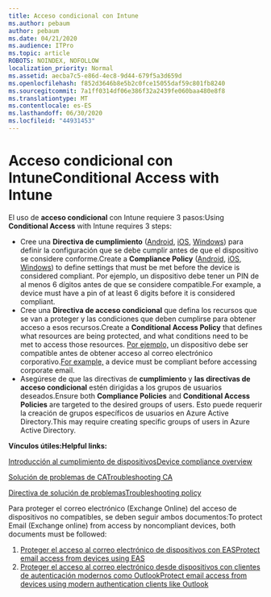 ```yaml
---
title: Acceso condicional con Intune
ms.author: pebaum
author: pebaum
ms.date: 04/21/2020
ms.audience: ITPro
ms.topic: article
ROBOTS: NOINDEX, NOFOLLOW
localization_priority: Normal
ms.assetid: aecba7c5-e86d-4ec8-9d44-679f5a3d659d
ms.openlocfilehash: f852d3646b8e5b2c0fce15055daf59c801fb8240
ms.sourcegitcommit: 7a1ff0314df06e386f32a2439fe060baa480e8f8
ms.translationtype: MT
ms.contentlocale: es-ES
ms.lasthandoff: 06/30/2020
ms.locfileid: "44931453"
---
```

# <a name="conditional-access-with-intune"></a><span data-ttu-id="4ff9f-102">Acceso condicional con Intune</span><span class="sxs-lookup"><span data-stu-id="4ff9f-102">Conditional Access with Intune</span></span>

<span data-ttu-id="4ff9f-103">El uso de **acceso condicional** con Intune requiere 3 pasos:</span><span class="sxs-lookup"><span data-stu-id="4ff9f-103">Using  **Conditional Access**  with Intune requires 3 steps:</span></span>

- <span data-ttu-id="4ff9f-104">Cree una **Directiva de cumplimiento** ([Android](https://docs.microsoft.com/intune/compliance-policy-create-android), [iOS](https://docs.microsoft.com/intune/compliance-policy-create-ios), [Windows](https://docs.microsoft.com//intune/compliance-policy-create-windows)) para definir la configuración que se debe cumplir antes de que el dispositivo se considere conforme.</span><span class="sxs-lookup"><span data-stu-id="4ff9f-104">Create a  **Compliance Policy**  ([Android](https://docs.microsoft.com/intune/compliance-policy-create-android),  [iOS](https://docs.microsoft.com/intune/compliance-policy-create-ios),  [Windows](https://docs.microsoft.com//intune/compliance-policy-create-windows)) to define settings that must be met before the device is considered compliant.</span></span> <span data-ttu-id="4ff9f-105">Por ejemplo, un dispositivo debe tener un PIN de al menos 6 dígitos antes de que se considere compatible.</span><span class="sxs-lookup"><span data-stu-id="4ff9f-105">For example, a device must have a pin of at least 6 digits before it is considered compliant.</span></span>
- <span data-ttu-id="4ff9f-106">Cree una **Directiva de acceso condicional** que defina los recursos que se van a proteger y las condiciones que deben cumplirse para obtener acceso a esos recursos.</span><span class="sxs-lookup"><span data-stu-id="4ff9f-106">Create a **Conditional Access Policy**  that defines what resources are being protected, and what conditions need to be met to access those resources.</span></span>  <span data-ttu-id="4ff9f-107">[Por ejemplo,](https://docs.microsoft.com/intune/tutorial-protect-email-on-unmanaged-devices#create-conditional-access-policies) un dispositivo debe ser compatible antes de obtener acceso al correo electrónico corporativo.</span><span class="sxs-lookup"><span data-stu-id="4ff9f-107">[For example,](https://docs.microsoft.com/intune/tutorial-protect-email-on-unmanaged-devices#create-conditional-access-policies)  a device must be compliant before accessing corporate email.</span></span>
- <span data-ttu-id="4ff9f-108">Asegúrese de que las directivas de **cumplimiento** y **las directivas de acceso condicional** estén dirigidas a los grupos de usuarios deseados.</span><span class="sxs-lookup"><span data-stu-id="4ff9f-108">Ensure both **Compliance Policies**  and  **Conditional Access Policies**  are targeted to the desired groups of users.</span></span> <span data-ttu-id="4ff9f-109">Esto puede requerir la creación de grupos específicos de usuarios en Azure Active Directory.</span><span class="sxs-lookup"><span data-stu-id="4ff9f-109">This may require creating specific groups of users in Azure Active Directory.</span></span>

<span data-ttu-id="4ff9f-110">**Vínculos útiles:**</span><span class="sxs-lookup"><span data-stu-id="4ff9f-110">**Helpful links:**</span></span>

[<span data-ttu-id="4ff9f-111">Introducción al cumplimiento de dispositivos</span><span class="sxs-lookup"><span data-stu-id="4ff9f-111">Device compliance overview</span></span>](https://docs.microsoft.com/intune/device-compliance-get-started)

[<span data-ttu-id="4ff9f-112">Solución de problemas de CA</span><span class="sxs-lookup"><span data-stu-id="4ff9f-112">Troubleshooting CA</span></span>](https://docs.microsoft.com/intune/troubleshoot-conditional-access)

[<span data-ttu-id="4ff9f-113">Directiva de solución de problemas</span><span class="sxs-lookup"><span data-stu-id="4ff9f-113">Troubleshooting policy</span></span>](https://docs.microsoft.com/intune/troubleshoot-policies-in-microsoft-intune)

<span data-ttu-id="4ff9f-114">Para proteger el correo electrónico (Exchange Online) del acceso de dispositivos no compatibles, se deben seguir ambos documentos:</span><span class="sxs-lookup"><span data-stu-id="4ff9f-114">To protect Email (Exchange online) from access by noncompliant devices, both documents must be followed:</span></span>

1. [<span data-ttu-id="4ff9f-115">Proteger el acceso al correo electrónico de dispositivos con EAS</span><span class="sxs-lookup"><span data-stu-id="4ff9f-115">Protect email access from devices using EAS</span></span>](https://docs.microsoft.com/intune/tutorial-protect-email-on-unmanaged-devices)
2. [<span data-ttu-id="4ff9f-116">Proteger el acceso al correo electrónico desde dispositivos con clientes de autenticación modernos como Outlook</span><span class="sxs-lookup"><span data-stu-id="4ff9f-116">Protect email access from devices using modern authentication clients like Outlook</span></span>](https://docs.microsoft.com/intune/tutorial-protect-email-on-enrolled-devices)